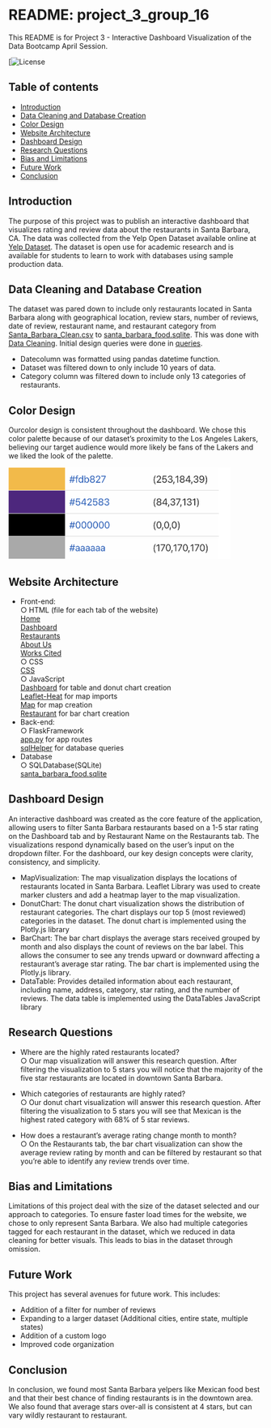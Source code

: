 # README: project_3_group_16

This README is for Project 3 - Interactive Dashboard Visualization of the Data Bootcamp April Session.

[![License](https://github.com/busen1022/project_3_group_16/blob/main/LICENSE)

## Table of contents

* [Introduction](#introduction)
* [Data Cleaning and Database Creation](#data-cleaning-and-database-creation)
* [Color Design](#color-design)
* [Website Architecture](#website-architecture)
* [Dashboard Design](#dashboard-design)
* [Research Questions](#research-questions)
* [Bias and Limitations](#bias-and-limitations)
* [Future Work](#future-work)
* [Conclusion](#conclusion)


## Introduction

The purpose of this project was to publish an interactive dashboard that visualizes rating and review data about the restaurants in Santa Barbara, CA. The data was collected from the Yelp Open Dataset available online at [Yelp Dataset](https://www.yelp.com/dataset). The dataset is open use for academic research and is available for students to learn to work with databases using sample production data.

##  Data Cleaning and Database Creation

The dataset was pared down to include only restaurants located in Santa Barbara along with geographical location, review stars, number of reviews, date of review, restaurant name, and restaurant category from [Santa_Barbara_Clean.csv](https://github.com/busen1022/project_3_group_16/blob/main/Resources/Santa_Barbara_Clean.csv) to [santa_barbara_food.sqlite](https://github.com/busen1022/project_3_group_16/blob/main/Resources/santa_barbara_food.sqlite). This was done with [Data Cleaning](https://github.com/busen1022/project_3_group_16/blob/main/Data_Cleaning.ipynb). Initial design queries were done in [queries](https://github.com/busen1022/project_3_group_16/blob/main/queries.ipynb).

* Datecolumn was formatted using pandas datetime function.  
* Dataset was filtered down to only include 10 years of data.  
* Category column was filtered down to include only 13 categories of restaurants.  

## Color Design

Ourcolor design is consistent throughout the dashboard. We chose this color palette because of our dataset’s proximity to the Los Angeles Lakers, believing our target audience would more likely be fans of the Lakers and we liked the look of the palette.

![Color Palette](image.png)

## Website Architecture

* Front-end:  
   ○ HTML (file for each tab of the website)  
   [Home](https://github.com/busen1022/project_3_group_16/blob/main/app/templates/home.html)  
   [Dashboard](https://github.com/busen1022/project_3_group_16/blob/main/app/templates/dashboard.html)  
   [Restaurants](https://github.com/busen1022/project_3_group_16/blob/main/app/templates/restaurant.html)  
   [About Us](https://github.com/busen1022/project_3_group_16/blob/main/app/templates/about_us.html)  
   [Works Cited](https://github.com/busen1022/project_3_group_16/blob/main/app/templates/works_cited.html)  
   ○ CSS  
   [CSS](https://github.com/busen1022/project_3_group_16/blob/main/app/static/static.css)  
   ○ JavaScript  
   [Dashboard](https://github.com/busen1022/project_3_group_16/blob/main/app/static/js/dashboard.js) for table and donut chart creation  
   [Leaflet-Heat](https://github.com/busen1022/project_3_group_16/blob/main/app/static/js/leaflet-heat.js) for map imports  
   [Map](https://github.com/busen1022/project_3_group_16/blob/main/app/static/js/map.js) for map creation  
   [Restaurant](https://github.com/busen1022/project_3_group_16/blob/main/app/static/js/restaurant.js) for bar chart creation  
* Back-end:  
   ○ FlaskFramework  
   [app.py](https://github.com/busen1022/project_3_group_16/blob/main/app/app.py) for app routes  
   [sqlHelper](https://github.com/busen1022/project_3_group_16/blob/main/app/sqlHelper.py) for database queries  
* Database  
   ○ SQLDatabase(SQLite)  
   [santa_barbara_food.sqlite](https://github.com/busen1022/project_3_group_16/blob/main/app/santa_barbara_food.sqlite)  

##  Dashboard Design

 An interactive dashboard was created as the core feature of the application, allowing users to filter Santa Barbara restaurants based on a 1-5 star rating on the Dashboard tab and by Restaurant Name on the Restaurants tab. The visualizations respond dynamically based on the user’s input on the dropdown filter. For the dashboard, our key design concepts were clarity, consistency, and simplicity.

* MapVisualization: The map visualization displays the locations of restaurants located in Santa Barbara. Leaflet Library was used to create marker clusters and add a heatmap layer to the map visualization.  
* DonutChart: The donut chart visualization shows the distribution of restaurant categories. The chart displays our top 5 (most reviewed) categories in the dataset. The donut chart is implemented using the 
   Plotly.js library  
* BarChart: The bar chart displays the average stars received grouped by month and also displays the count of reviews on the bar label. This allows the consumer to see any trends upward or downward affecting a      
   restaurant’s average star rating. The bar chart is implemented using the Plotly.js library.  
* DataTable: Provides detailed information about each restaurant, including name, address, category, star rating, and the number of reviews. The data table is implemented using the DataTables JavaScript library  

## Research Questions

* Where are the highly rated restaurants located?  
   ○ Our map visualization will answer this research question. After filtering the visualization to 5 stars you will notice that the majority of the five star restaurants are located in downtown Santa Barbara.

* Which categories of restaurants are highly rated?  
   ○ Our donut chart visualization will answer this research question. After filtering the visualization to 5 stars you will see that Mexican is the highest rated category with 68% of 5 star reviews.

* How does a restaurant’s average rating change month to month?  
   ○ On the Restaurants tab, the bar chart visualization can show the average review rating by month and can be filtered by restaurant so that you’re able to identify any review trends over time.

## Bias and Limitations

Limitations of this project deal with the size of the dataset selected and our approach to categories. To ensure faster load times for the website, we chose to only represent Santa Barbara. We also had multiple categories tagged for each restaurant in the dataset, which we reduced in data cleaning for better visuals. This leads to bias in the dataset through omission.

## Future Work

This project has several avenues for future work. This includes:  
* Addition of a filter for number of reviews  
* Expanding to a larger dataset (Additional cities, entire state, multiple states)  
* Addition of a custom logo  
* Improved code organization  

## Conclusion

In conclusion, we found most Santa Barbara yelpers like Mexican food best and that their best chance of finding restaurants is in the downtown area. We also found that average stars over-all is consistent at 4 stars, but can vary wildly restaurant to restaurant.
